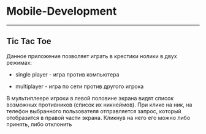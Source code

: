 # Mobile-Development

---

## Tic Tac Toe

Данное приложение позволяет играть в крестики нолики в двух режимах: 

- single player - игра против компьютера

- multiplayer - игра по сети против другого игрока


В мультиплеере игроки в левой половине экрана видят список возможных противников (список их никнеймов). При клике на ник, на телефон выбранного пользователя отправляется запрос, который отобразится в правой части экрана. Кликнув на него его можно либо принять, либо отклонить
